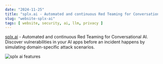 ```yaml
---
date: "2024-11-25"
title: "splx.ai - Automated and continuous Red Teaming for Conversational AI"
slug: "website-splx-ai"
tags: [ website, security, ai, llm, privacy ]
---
```




[splx.ai][1] - Automated and continuous Red Teaming for Conversational AI. Discover vulnerabilities in your AI apps before an incident happens by simulating domain-specific attack scenarios.

![splx ai features][2]



   [1]: https://splx.ai/
   [2]: /saves/2024/11/images/splx-ai.png
